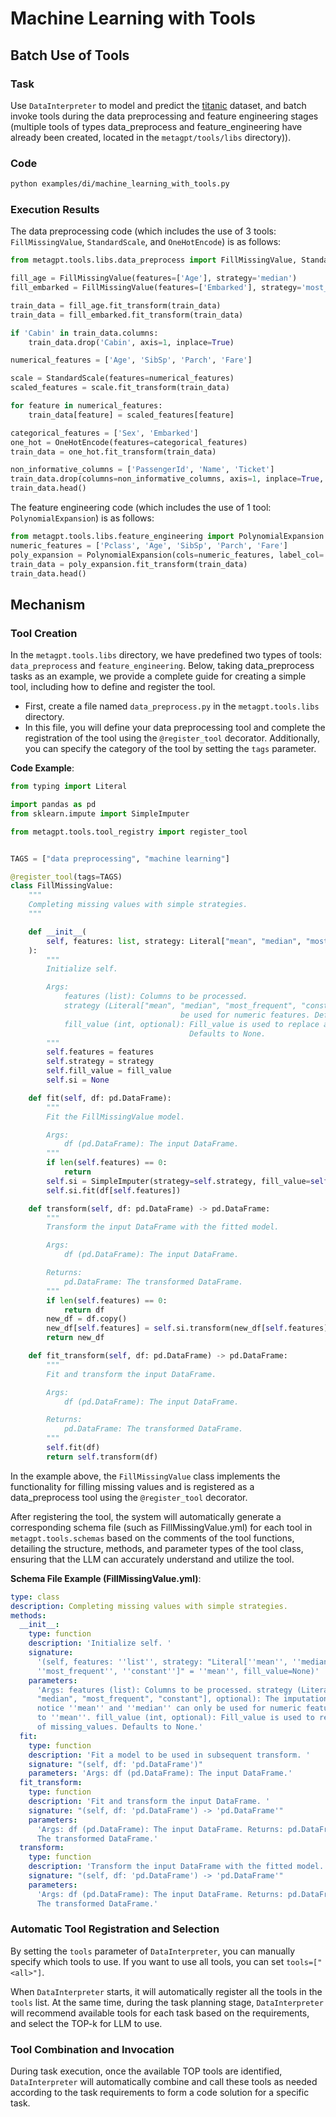# Machine Learning with Tools

## Batch Use of Tools

### Task

Use `DataInterpreter` to model and predict the [titanic](https://www.kaggle.com/competitions/titanic/data) dataset, and batch invoke tools during the data preprocessing and feature engineering stages (multiple tools of types data_preprocess and feature_engineering have already been created, located in the `metagpt/tools/libs` directory)).

### Code

```bash
python examples/di/machine_learning_with_tools.py
```

### Execution Results

The data preprocessing code (which includes the use of 3 tools: `FillMissingValue`, `StandardScale`, and `OneHotEncode`) is as follows:

```python
from metagpt.tools.libs.data_preprocess import FillMissingValue, StandardScale, OneHotEncode

fill_age = FillMissingValue(features=['Age'], strategy='median')
fill_embarked = FillMissingValue(features=['Embarked'], strategy='most_frequent')

train_data = fill_age.fit_transform(train_data)
train_data = fill_embarked.fit_transform(train_data)

if 'Cabin' in train_data.columns:
    train_data.drop('Cabin', axis=1, inplace=True)

numerical_features = ['Age', 'SibSp', 'Parch', 'Fare']

scale = StandardScale(features=numerical_features)
scaled_features = scale.fit_transform(train_data)

for feature in numerical_features:
    train_data[feature] = scaled_features[feature]

categorical_features = ['Sex', 'Embarked']
one_hot = OneHotEncode(features=categorical_features)
train_data = one_hot.fit_transform(train_data)

non_informative_columns = ['PassengerId', 'Name', 'Ticket']
train_data.drop(columns=non_informative_columns, axis=1, inplace=True, errors='ignore')
train_data.head()
```

The feature engineering code (which includes the use of 1 tool: `PolynomialExpansion`) is as follows:

```python
from metagpt.tools.libs.feature_engineering import PolynomialExpansion
numeric_features = ['Pclass', 'Age', 'SibSp', 'Parch', 'Fare']
poly_expansion = PolynomialExpansion(cols=numeric_features, label_col='Survived')
train_data = poly_expansion.fit_transform(train_data)
train_data.head()
```

## Mechanism

### Tool Creation

In the `metagpt.tools.libs` directory, we have predefined two types of tools: `data_preprocess` and `feature_engineering`. Below, taking data_preprocess tasks as an example, we provide a complete guide for creating a simple tool, including how to define and register the tool.

- First, create a file named `data_preprocess.py` in the `metagpt.tools.libs` directory.
- In this file, you will define your data preprocessing tool and complete the registration of the tool using the `@register_tool` decorator. Additionally, you can specify the category of the tool by setting the `tags` parameter.

**Code Example**:

```python
from typing import Literal

import pandas as pd
from sklearn.impute import SimpleImputer

from metagpt.tools.tool_registry import register_tool


TAGS = ["data preprocessing", "machine learning"]

@register_tool(tags=TAGS)
class FillMissingValue:
    """
    Completing missing values with simple strategies.
    """

    def __init__(
        self, features: list, strategy: Literal["mean", "median", "most_frequent", "constant"] = "mean", fill_value=None
    ):
        """
        Initialize self.

        Args:
            features (list): Columns to be processed.
            strategy (Literal["mean", "median", "most_frequent", "constant"], optional): The imputation strategy, notice 'mean' and 'median' can only
                                      be used for numeric features. Defaults to 'mean'.
            fill_value (int, optional): Fill_value is used to replace all occurrences of missing_values.
                                        Defaults to None.
        """
        self.features = features
        self.strategy = strategy
        self.fill_value = fill_value
        self.si = None

    def fit(self, df: pd.DataFrame):
        """
        Fit the FillMissingValue model.

        Args:
            df (pd.DataFrame): The input DataFrame.
        """
        if len(self.features) == 0:
            return
        self.si = SimpleImputer(strategy=self.strategy, fill_value=self.fill_value)
        self.si.fit(df[self.features])

    def transform(self, df: pd.DataFrame) -> pd.DataFrame:
        """
        Transform the input DataFrame with the fitted model.

        Args:
            df (pd.DataFrame): The input DataFrame.

        Returns:
            pd.DataFrame: The transformed DataFrame.
        """
        if len(self.features) == 0:
            return df
        new_df = df.copy()
        new_df[self.features] = self.si.transform(new_df[self.features])
        return new_df

    def fit_transform(self, df: pd.DataFrame) -> pd.DataFrame:
        """
        Fit and transform the input DataFrame.

        Args:
            df (pd.DataFrame): The input DataFrame.

        Returns:
            pd.DataFrame: The transformed DataFrame.
        """
        self.fit(df)
        return self.transform(df)
```

In the example above, the `FillMissingValue` class implements the functionality for filling missing values and is registered as a data_preprocess tool using the `@register_tool` decorator.

After registering the tool, the system will automatically generate a corresponding schema file (such as FillMissingValue.yml) for each tool in `metagpt.tools.schemas` based on the comments of the tool functions, detailing the structure, methods, and parameter types of the tool class, ensuring that the LLM can accurately understand and utilize the tool.

**Schema File Example (FillMissingValue.yml)**:

```yaml
type: class
description: Completing missing values with simple strategies.
methods:
  __init__:
    type: function
    description: 'Initialize self. '
    signature:
      '(self, features: ''list'', strategy: "Literal[''mean'', ''median'',
      ''most_frequent'', ''constant'']" = ''mean'', fill_value=None)'
    parameters:
      'Args: features (list): Columns to be processed. strategy (Literal["mean",
      "median", "most_frequent", "constant"], optional): The imputation strategy,
      notice ''mean'' and ''median'' can only be used for numeric features. Defaults
      to ''mean''. fill_value (int, optional): Fill_value is used to replace all occurrences
      of missing_values. Defaults to None.'
  fit:
    type: function
    description: 'Fit a model to be used in subsequent transform. '
    signature: "(self, df: 'pd.DataFrame')"
    parameters: 'Args: df (pd.DataFrame): The input DataFrame.'
  fit_transform:
    type: function
    description: 'Fit and transform the input DataFrame. '
    signature: "(self, df: 'pd.DataFrame') -> 'pd.DataFrame'"
    parameters:
      'Args: df (pd.DataFrame): The input DataFrame. Returns: pd.DataFrame:
      The transformed DataFrame.'
  transform:
    type: function
    description: 'Transform the input DataFrame with the fitted model. '
    signature: "(self, df: 'pd.DataFrame') -> 'pd.DataFrame'"
    parameters:
      'Args: df (pd.DataFrame): The input DataFrame. Returns: pd.DataFrame:
      The transformed DataFrame.'
```

### Automatic Tool Registration and Selection

By setting the `tools` parameter of `DataInterpreter`, you can manually specify which tools to use. If you want to use all tools, you can set `tools=["<all>"]`.

When `DataInterpreter` starts, it will automatically register all the tools in the `tools` list. At the same time, during the task planning stage, `DataInterpreter` will recommend available tools for each task based on the requirements, and select the TOP-k for LLM to use.

### Tool Combination and Invocation

During task execution, once the available TOP tools are identified, `DataInterpreter` will automatically combine and call these tools as needed according to the task requirements to form a code solution for a specific task.
